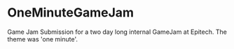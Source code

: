 # OneMinuteGameJam

Game Jam Submission for a two day long internal GameJam at Epitech. The theme was 'one minute'.
